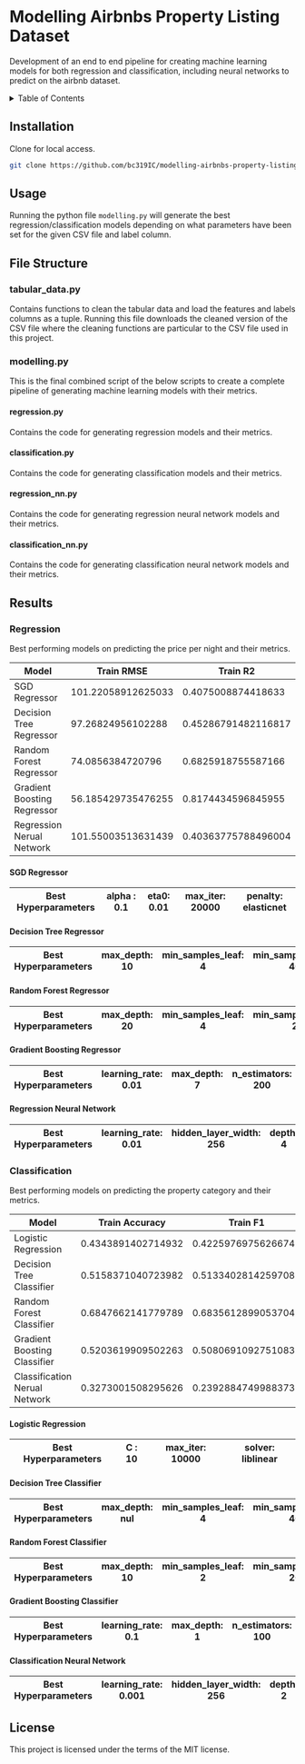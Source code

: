 # Modelling Airbnbs Property Listing Dataset
Development of an end to end pipeline for creating machine learning models for both regression and 
classification, including neural networks to predict on the airbnb dataset.

<details>
  <summary>Table of Contents</summary>
  <ol>
    <li><a href="#Installation">Installation</a></li>
    <li><a href="#Usage">Usage</a></li>
    <li>
      <a href="#File-Structure">File Structure</a>
      <ul>
        <li><a href="#tabular_data.py">tabular_data.py</a></li>
        <li>
          <a href="#modelling.py">modelling.py</a>
          <ul>
            <li><a href="#regression.py">regression.py</a></li>
            <li><a href="#classification.py">classification.py</a></li>
            <li><a href="#regression_nn.py">regression_nn.py</a></li>
            <li><a href="#classification_nn.py">classification_nn.py</a></li>
          </ul>
        </li>
      </ul>
    </li>
    <li>
      <a href="#Results">Results</a>
      <ul>
        <li>
          <a href="#Regression">Regression</a>
          <ul>
            <li><a href="#SGD-Regressor">SGD Regressor</a></li>
            <li><a href="#Decision-Tree-Regressor">Decision Tree Regressor</a></li>
            <li><a href="#Random-Forest-Regressor">Random Forest Regressor</a></li>
            <li><a href="#Gradient-Boosting-Regressor">Gradient Boosting Regressor</a></li>
            <li><a href="#Regression-Neural-Network">Regression Neural Network</a></li>
          </ul>  
        </li>
        <li>
          <a href="#Classification">Regression</a>
          <ul>
            <li><a href="#Logistic-Regression">Logistic Regression</a></li>
            <li><a href="#Decision-Tree-Classifier">Decision Tree Classifier</a></li>
            <li><a href="#Random-Forest-Classifier">Random Forest Classifier</a></li>
            <li><a href="#Gradient-Boosting-Classifier">Gradient Boosting Classifier</a></li>
            <li><a href="#Classification-Neural-Network">Classification Neural Network</a></li>
          </ul>  
        </li>
      </ul>
    </li>
    <li><a href="#License">License</a></li>
  </ol>
</details>

## Installation
Clone for local access.
```sh
git clone https://github.com/bc319IC/modelling-airbnbs-property-listing-dataset-338.git
```

## Usage
Running the python file `modelling.py` will generate the best regression/classification models depending on what parameters have been set for the given CSV file and label column.

## File Structure

### tabular_data.py <a id="tabular_data.py"></a>
Contains functions to clean the tabular data and load the features and labels columns as a tuple. Running this file downloads the cleaned version of the CSV file where the cleaning functions are particular to the CSV file used in this project.

### modelling.py <a id="modelling.py"></a>
This is the final combined script of the below scripts to create a complete pipeline of generating machine learning models with their metrics.

#### regression.py <a id="regression.py"></a>
Contains the code for generating regression models and their metrics.

#### classification.py <a id="classification.py"></a>
Contains the code for generating classification models and their metrics.

#### regression_nn.py <a id="regression_nn.py"></a>
Contains the code for generating regression neural network models and their metrics.

#### classification_nn.py <a id="classification_nn.py"></a>
Contains the code for generating classification neural network models and their metrics.

## Results

### Regression
Best performing models on predicting the price per night and their metrics.

| Model | Train RMSE | Train R2 | Validation RMSE | Validation R2 | Test RMSE | Test R2 |
| --- | --- | --- | --- | --- | --- | --- |
| SGD Regressor | 101.22058912625033 | 0.4075008874418633 | 596.3715198944476 | -17.09545021601175 | 636.5735006698967 | -47.45800079778052 |
| Decision Tree Regressor | 97.26824956102288 | 0.45286791482116817 | 107.20875578632834 | 0.4152151484696317 | 69.86114850326632 | 0.4163670224399525 |
| Random Forest Regressor | 74.0856384720796 | 0.6825918755587166 | 99.3242267292986 | 0.4980667250531242 | 62.690647696565925 | 0.5300259325741634 |
| Gradient Boosting Regressor | 56.185429735476255 | 0.8174434596845955 | 100.77313547388734 | 0.48331584269532035 | 66.46722103445607 | 0.47169657760322514 |
| Regression Nerual Network | 101.55003513631439 | 0.40363775788496004 | 111.38395842558414 | 0.36877978563824 | 58.22297564970172 | 0.5946247998155073 |

#### SGD Regressor
| Best Hyperparameters | alpha : 0.1 | eta0: 0.01 | max_iter: 20000 | penalty: elasticnet |
| --- | --- | --- | --- | --- |

#### Decision Tree Regressor
| Best Hyperparameters | max_depth: 10 | min_samples_leaf: 4 | min_samples_split: 40 |
| --- | --- | --- | --- |

#### Random Forest Regressor
| Best Hyperparameters | max_depth: 20 | min_samples_leaf: 4 | min_samples_split: 2 | n_estimators: 50 |
| --- | --- | --- | --- | --- |

#### Gradient Boosting Regressor
| Best Hyperparameters | learning_rate: 0.01 | max_depth: 7 | n_estimators: 200 | subsample: 0.6 |
| --- | --- | --- | --- | --- |

#### Regression Neural Network
| Best Hyperparameters | learning_rate: 0.01 | hidden_layer_width: 256 | depth: 4 | optimiser: adam |
| --- | --- | --- | --- | --- |

### Classification
Best performing models on predicting the property category and their metrics.

| Model | Train Accuracy | Train F1 | Validation Accuracy | Validation F1 | Test Accuracy | Test F1 |
| --- | --- | --- | --- | --- | --- | --- |
| Logistic Regression | 0.4343891402714932 | 0.4225976975626674 | 0.43373493975903615 | 0.4199081200601588 | 0.3373493975903614 | 0.3297852635029916 |
| Decision Tree Classifier | 0.5158371040723982 | 0.5133402814259708 | 0.40963855421686746 | 0.4134847677856924 | 0.24096385542168675 | 0.23767736970452957 |
| Random Forest Classifier | 0.6847662141779789 | 0.6835612899053704 | 0.40963855421686746 | 0.39299031876297463 | 0.30120481927710846 | 0.29047523427041494 |
| Gradient Boosting Classifier | 0.5203619909502263 | 0.5080691092751083 | 0.40963855421686746 | 0.3908154356556662 | 0.30120481927710846 | 0.28682402678299546 |
| Classification Nerual Network | 0.3273001508295626 | 0.23928847499883732 | 0.3614457831325301 | 0.2703406794881389 | 0.20481927710843373 | 0.11600412344565426 |

#### Logistic Regression
| Best Hyperparameters | C : 10 | max_iter: 10000 | solver: liblinear |
| --- | --- | --- | --- |

#### Decision Tree Classifier
| Best Hyperparameters | max_depth: nul | min_samples_leaf: 4 | min_samples_split: 40 |
| --- | --- | --- | --- |

#### Random Forest Classifier
| Best Hyperparameters | max_depth: 10 | min_samples_leaf: 2 | min_samples_split: 20 | n_estimators: 50 | 
| --- | --- | --- | --- | --- |

#### Gradient Boosting Classifier
| Best Hyperparameters | learning_rate: 0.1 | max_depth: 1 | n_estimators: 100 | subsample: 0.6 |
| --- | --- | --- | --- | --- |

#### Classification Neural Network
| Best Hyperparameters | learning_rate: 0.001 | hidden_layer_width: 256 | depth: 2 | optimiser: adam |
| --- | --- | --- | --- | --- |

## License
This project is licensed under the terms of the MIT license.